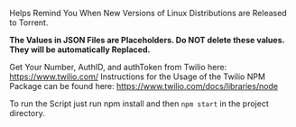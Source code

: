 Helps Remind You When New Versions of Linux Distributions are Released to Torrent.

****The Values in JSON Files are Placeholders. Do NOT delete these values. They will be automatically Replaced.****  

Get Your Number, AuthID, and authToken from Twilio here: https://www.twilio.com/
Instructions for the Usage of the Twilio NPM Package can be found here: https://www.twilio.com/docs/libraries/node

To run the Script just run  npm install and then `npm start` in the project directory.
